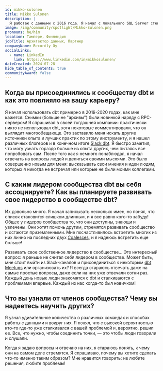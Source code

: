 ```yaml
---
id: mikko-sulonen
title: Mikko Sulonen
description: |
  Я работаю с данными с 2016 года. Я начал с локального SQL Server стека SSIS, SSAS, SSRS. Я немного поработал с QlikView и Qlik Sense, а также с Power BI. В настоящее время я в основном работаю со Snowflake, Databricks, Azure и, конечно, dbt. Хотя инструменты и языки приходят и уходят, SQL остается. Я был консультантом на протяжении всей своей профессиональной жизни.
image: /img/community/spotlight/Mikko-Sulonen.png
pronouns: he/him
location: Тампере, Финляндия
jobTitle: Архитектор данных, Партнер
companyName: Recordly Oy
socialLinks:
  - name: LinkedIn
    link: https://www.linkedin.com/in/mikkosulonen/
dateCreated: 2024-07-28
hide_table_of_contents: true
communityAward: false
---
```


## Когда вы присоединились к сообществу dbt и как это повлияло на вашу карьеру?

Я начал использовать dbt примерно в 2019-2020 годах, как мне кажется. Снимки (больше не "архивы") были новинкой наряду с RPC-сервером! Я спрашивал в своей тогдашней компании: практически никто не использовал dbt, хотя некоторые комментировали, что он выглядит многообещающе. Это заставило меня искать другие источники опыта и лучших практик по этому инструменту, и я нашел различных блогеров и в конечном итоге [Slack dbt](https://www.getdbt.com/community/join-the-community). Я быстро заметил, что могу узнать гораздо больше из опыта других, чем пытаясь все попробовать сам. После того как я немного понаблюдал, я начал отвечать на вопросы людей и делиться своими мыслями. Это было совершенно новым для меня: высказывать свои мнения и идеи людям, которых я никогда не встречал или которые не были моими коллегами.

## С каким лидером сообщества dbt вы себя ассоциируете? Как вы планируете развивать свое лидерство в сообществе dbt?

Их довольно много. Я начал записывать несколько имен, но понял, что список становится слишком длинным, и я все равно кого-то забуду! Общее у лидеров сообщества то, что они доступны, знающи и увлечены. Они хотят помочь другим, стремятся развивать сообщество и остаются приземленными. Мне посчастливилось встретить многих из них лично на последних двух [Coalesces](https://coalesce.getdbt.com/), и я надеюсь встретить еще больше!

Развивать свое собственное лидерство в сообществе... Это интересный вопрос: я раньше не считал себя лидером в сообществе. Может быть, мне стоит выйти из Slack-каналов и присоединиться к некоторым [dbt Meetups](https://www.meetup.com/pro/dbt/) или организовать их? Я всегда стараюсь отвечать даже на самые простые вопросы, даже если на них уже отвечали сотни раз. Каждый день новые люди знакомятся с dbt и сталкиваются с проблемами впервые. Каждый из нас когда-то был новичком!

## Что вы узнали от членов сообщества? Чему вы надеетесь научить других?

Я узнал удивительное количество о различных командах и способах работы с данными и вокруг них. Я понял, что с высокой вероятностью кто-то где-то уже сталкивался с вашей проблемой и, вероятно, решил ее. Все, что нужно, чтобы соединить точки, — это чтобы люди говорили и слушали.

Когда я задаю вопросы и отвечаю на них, я стараюсь понять, к чему они на самом деле стремятся. Я спрашиваю, почему вы хотите сделать что-то именно таким образом? Мне нравится говорить: не любите решения, любите проблемы!